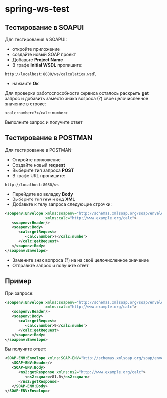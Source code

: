 # spring-ws-test

## Тестирование в SOAPUI
Для тестирования в SOAPUI:
+ откройте приложение
+ создайте новый SOAP проект
+ Добавьте **Project Name**
+ В графе **Initial WSDL** пропишите:
```
http://localhost:8080/ws/calculation.wsdl
```
+ нажмите **Ок**

Для проверки работоспособности сервиса осталось раскрыть **get** 
запрос и добавить заместо знака вопроса (?) свое целочисленное значение в строке: 
```
<calc:number>?</calc:number>
```
Выполните запрос и получите ответ

## Тестирование в POSTMAN
Для тестирование в POSTMAN:
+ Откройте приложение
+ Создайте новый **request**
+ Выберите тип запроса **POST**
+ В графе URL пропишите: 
```
http://localhost:8080/ws
```
+ Перейдите во вкладку **Body**
+ Выберите тип **raw** и вид **XML**
+ Добавьте к телу запроса следующие строчки:
```xml
<soapenv:Envelope xmlns:soapenv="http://schemas.xmlsoap.org/soap/envelope/" 
                  xmlns:calc="http://www.example.org/calc">
   <soapenv:Header/>
   <soapenv:Body>
      <calc:getRequest>
         <calc:number>?</calc:number>
      </calc:getRequest>
   </soapenv:Body>
</soapenv:Envelope>
```
+ Замените знак вопроса (?) на на своё целочисленное значение
+ Отправьте запрос и получите ответ

## Пример
При запросе:
```xml
<soapenv:Envelope xmlns:soapenv="http://schemas.xmlsoap.org/soap/envelope/" 
                  xmlns:calc="http://www.example.org/calc">
   <soapenv:Header/>
   <soapenv:Body>
      <calc:getRequest>
         <calc:number>9</calc:number>
      </calc:getRequest>
   </soapenv:Body>
</soapenv:Envelope>
```
Вы получите ответ:
```xml
<SOAP-ENV:Envelope xmlns:SOAP-ENV="http://schemas.xmlsoap.org/soap/envelope/">
   <SOAP-ENV:Header/>
   <SOAP-ENV:Body>
      <ns2:getResponse xmlns:ns2="http://www.example.org/calc">
         <ns2:square>81.0</ns2:square>
      </ns2:getResponse>
   </SOAP-ENV:Body>
</SOAP-ENV:Envelope>
```